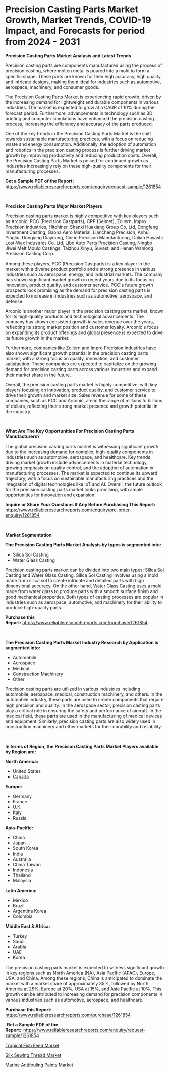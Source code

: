 <p><h1>Precision Casting Parts Market Growth, Market Trends, COVID-19 Impact, and Forecasts for period from 2024 - 2031</h1></p><p><strong>Precision Casting Parts Market Analysis and Latest Trends</strong></p>
<p><p>Precision casting parts are components manufactured using the process of precision casting, where molten metal is poured into a mold to form a specific shape. These parts are known for their high accuracy, high quality, and intricate designs, making them ideal for industries such as automotive, aerospace, machinery, and consumer goods.</p><p>The Precision Casting Parts Market is experiencing rapid growth, driven by the increasing demand for lightweight and durable components in various industries. The market is expected to grow at a CAGR of 10% during the forecast period. Furthermore, advancements in technology such as 3D printing and computer simulations have enhanced the precision casting process, increasing the efficiency and accuracy of the parts produced.</p><p>One of the key trends in the Precision Casting Parts Market is the shift towards sustainable manufacturing practices, with a focus on reducing waste and energy consumption. Additionally, the adoption of automation and robotics in the precision casting process is further driving market growth by improving productivity and reducing production costs. Overall, the Precision Casting Parts Market is poised for continued growth as industries increasingly rely on these high-quality components for their manufacturing processes.</p></p>
<p><strong>Get a Sample PDF of the Report:&nbsp;</strong> <a href="https://www.reliableresearchreports.com/enquiry/request-sample/1261854">https://www.reliableresearchreports.com/enquiry/request-sample/1261854</a></p>
<p>&nbsp;</p>
<p><strong>Precision Casting Parts Major Market Players</strong></p>
<p><p>Precision casting parts market is highly competitive with key players such as Arconic, PCC (Precision Castparts), CPP (Selmet), Zollern, Impro Precision Industries, Hitchiner, Shanxi Huaxiang Group Co, Ltd, Dongfeng Investment Casting, Gaona Aero Material, Liancheng Precision, Anhui Yingliu, Dongying Giayoung, Ginho Precision Manufacturing, Dalian Hayashi Lost-Wax Industries Co, Ltd, Libo Auto Parts Precision Casting, Ningbo Jiwei Melt Mould Castings, Taizhou Xinyu, Suvast, and Henan Wanlong Precision Casting Corp.</p><p>Among these players, PCC (Precision Castparts) is a key player in the market with a diverse product portfolio and a strong presence in various industries such as aerospace, energy, and industrial markets. The company has shown significant market growth in recent years due to its focus on innovation, product quality, and customer service. PCC's future growth prospects look promising as the demand for precision casting parts is expected to increase in industries such as automotive, aerospace, and defense.</p><p>Arconic is another major player in the precision casting parts market, known for its high-quality products and technological advancements. The company has shown consistent growth in sales revenue over the years, reflecting its strong market position and customer loyalty. Arconic's focus on expanding its product offerings and global presence is expected to drive its future growth in the market.</p><p>Furthermore, companies like Zollern and Impro Precision Industries have also shown significant growth potential in the precision casting parts market, with a strong focus on quality, innovation, and customer satisfaction. These companies are expected to capitalize on the growing demand for precision casting parts across various industries and expand their market share in the future. </p><p>Overall, the precision casting parts market is highly competitive, with key players focusing on innovation, product quality, and customer service to drive their growth and market size. Sales revenue for some of these companies, such as PCC and Arconic, are in the range of millions to billions of dollars, reflecting their strong market presence and growth potential in the industry.</p></p>
<p>&nbsp;</p>
<p><strong>What Are The Key Opportunities For Precision Casting Parts Manufacturers?</strong></p>
<p><p>The global precision casting parts market is witnessing significant growth due to the increasing demand for complex, high-quality components in industries such as automotive, aerospace, and healthcare. Key trends driving market growth include advancements in material technology, growing emphasis on quality control, and the adoption of automation in manufacturing processes. The market is expected to continue its upward trajectory, with a focus on sustainable manufacturing practices and the integration of digital technologies like IoT and AI. Overall, the future outlook for the precision casting parts market looks promising, with ample opportunities for innovation and expansion.</p></p>
<p><strong>Inquire or Share Your Questions If Any Before Purchasing This Report:</strong> <a href="https://www.reliableresearchreports.com/enquiry/pre-order-enquiry/1261854">https://www.reliableresearchreports.com/enquiry/pre-order-enquiry/1261854</a></p>
<p>&nbsp;</p>
<p><strong>Market Segmentation</strong></p>
<p><strong>The Precision Casting Parts Market Analysis by types is segmented into:</strong></p>
<p><ul><li>Silica Sol Casting</li><li>Water Glass Casting</li></ul></p>
<p><p>Precision casting parts market can be divided into two main types: Silica Sol Casting and Water Glass Casting. Silica Sol Casting involves using a mold made from silica sol to create intricate and detailed parts with high dimensional accuracy. On the other hand, Water Glass Casting uses a mold made from water glass to produce parts with a smooth surface finish and good mechanical properties. Both types of casting processes are popular in industries such as aerospace, automotive, and machinery for their ability to produce high-quality parts.</p></p>
<p><strong>Purchase this Report:&nbsp;</strong><a href="https://www.reliableresearchreports.com/purchase/1261854">https://www.reliableresearchreports.com/purchase/1261854</a></p>
<p>&nbsp;</p>
<p><strong>The Precision Casting Parts Market Industry Research by Application is segmented into:</strong></p>
<p><ul><li>Automobile</li><li>Aerospace</li><li>Medical</li><li>Construction Machinery</li><li>Other</li></ul></p>
<p><p>Precision casting parts are utilized in various industries including automobile, aerospace, medical, construction machinery, and others. In the automobile industry, these parts are used to create components that require high precision and quality. In the aerospace sector, precision casting parts play a critical role in ensuring the safety and performance of aircraft. In the medical field, these parts are used in the manufacturing of medical devices and equipment. Similarly, precision casting parts are also widely used in construction machinery and other markets for their durability and reliability.</p></p>
<p>&nbsp;</p>
<p><strong>In terms of Region, the Precision Casting Parts Market Players available by Region are:</strong></p>
<p>
    <p> <strong> North America: </strong>
        <ul>
            <li>United States</li>
            <li>Canada</li>
        </ul>
        </p> 
    <p> <strong> Europe: </strong>
        <ul>
            <li>Germany</li>
            <li>France</li>
            <li>U.K.</li>
            <li>Italy</li>
            <li>Russia</li>
        </ul>
        </p> 
    <p> <strong> Asia-Pacific: </strong>
        <ul>
            <li>China</li>
            <li>Japan</li>
            <li>South Korea</li>
            <li>India</li>
            <li>Australia</li>
            <li>China Taiwan</li>
            <li>Indonesia</li>
            <li>Thailand</li>
            <li>Malaysia</li>
        </ul>
        </p> 
    <p> <strong> Latin America: </strong>
        <ul>
            <li>Mexico</li>
            <li>Brazil</li>
            <li>Argentina Korea</li>
            <li>Colombia</li>
        </ul>
        </p> 
    <p> <strong> Middle East & Africa: </strong>
        <ul>
            <li>Turkey</li>
            <li>Saudi</li>
            <li>Arabia</li>
            <li>UAE</li>
            <li>Korea</li>
        </ul>
    </p>
    </p>
<p><p>The precision casting parts market is expected to witness significant growth in key regions such as North America (NA), Asia Pacific (APAC), Europe, USA, and China. Among these regions, China is anticipated to dominate the market with a market share of approximately 35%, followed by North America at 25%, Europe at 20%, USA at 15%, and Asia Pacific at 10%. This growth can be attributed to increasing demand for precision components in various industries such as automotive, aerospace, and healthcare.</p></p>
<p><strong>Purchase this Report: </strong><a href="https://www.reliableresearchreports.com/purchase/1261854">https://www.reliableresearchreports.com/purchase/1261854</a></p>
<p>&nbsp;<strong>Get a Sample PDF of the Report:&nbsp;&nbsp;</strong><a href="https://www.reliableresearchreports.com/enquiry/request-sample/1261854">https://www.reliableresearchreports.com/enquiry/request-sample/1261854</a></p>
<p><strong></strong></p>
<p><p><a href="https://github.com/johnbach50/Market-Research-Report-List-2/blob/main/tropical-fish-feed-market.md">Tropical Fish Feed Market</a></p><p><a href="https://github.com/pjcfca/Market-Research-Report-List-1/blob/main/silk-sewing-thread-market.md">Silk Sewing Thread Market</a></p><p><a href="https://github.com/wusalecollins540tpqoz/Market-Research-Report-List-1/blob/main/marine-antifouling-paints-market.md">Marine Antifouling Paints Market</a></p></p>